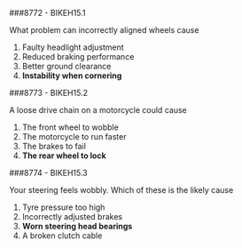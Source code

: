 ###8772 - BIKEH15.1

What problem can incorrectly aligned wheels cause

1.  Faulty headlight adjustment 
2.  Reduced braking performance 
3.  Better ground clearance 
4.  **Instability when cornering** 


###8773 - BIKEH15.2

A loose drive chain on a motorcycle could cause

1.  The front wheel to wobble 
2.  The motorcycle to run faster 
3.  The brakes to fail 
4.  **The rear wheel to lock** 


###8774 - BIKEH15.3

Your steering feels wobbly. Which of these is the likely cause

1.  Tyre pressure too high 
2.  Incorrectly adjusted brakes 
3.  **Worn steering head bearings** 
4.  A broken clutch cable 


